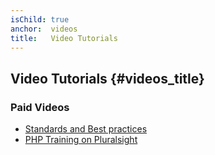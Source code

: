 ```yaml
---
isChild: true
anchor:  videos
title:   Video Tutorials
---
```


## Video Tutorials {#videos_title}

### Paid Videos

* [Standards and Best practices](http://teamtreehouse.com/library/standards-and-best-practices)
* [PHP Training on Pluralsight](http://www.pluralsight.com/search/?searchTerm=php)
